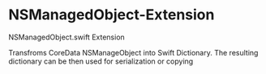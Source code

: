 NSManagedObject-Extension
=========================

 NSManagedObject.swift Extension

Transfroms CoreData NSManageObject into Swift Dictionary.  The resulting dictionary can be then used for serialization or copying
